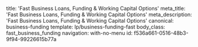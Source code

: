 title: 'Fast Business Loans, Funding & Working Capital Options'
meta_title: 'Fast Business Loans, Funding & Working Capital Options'
meta_description: 'Fast Business Loans, Funding & Working Capital Options'
canonical: business-funding
template: lp/business-funding-fast
body_class: fast_business_funding
navigation: with-no-menu
id: f536a661-0516-48b3-9f94-99226615b77a
